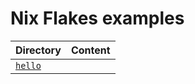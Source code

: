 # Nix Flakes examples

| Directory           | Content |
| :------------------ | :------ |
| [`hello`](./hello/) |
